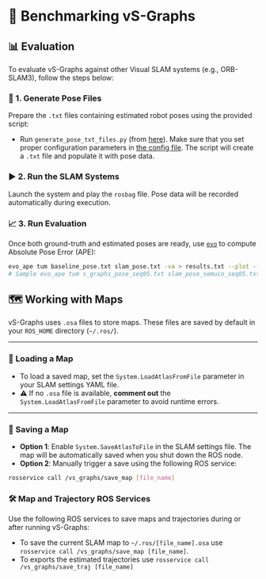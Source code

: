 # 📏 Benchmarking vS-Graphs

## 📊 Evaluation

To evaluate vS-Graphs against other Visual SLAM systems (e.g., ORB-SLAM3), follow the steps below:

### 🔧 1. Generate Pose Files

Prepare the `.txt` files containing estimated robot poses using the provided script:

- Run `generate_pose_txt_files.py` (from [here](../evaluation/generate_pose_txt_files.py)). Make sure that you set proper configuration parameters in [the config file](../evaluation/config.yaml). The script will create a `.txt` file and populate it with pose data.

### ▶️ 2. Run the SLAM Systems

Launch the system and play the `rosbag` file. Pose data will be recorded automatically during execution.

### 📈 3. Run Evaluation

Once both ground-truth and estimated poses are ready, use [`evo`](https://github.com/MichaelGrupp/evo) to compute Absolute Pose Error (APE):

```bash
evo_ape tum baseline_pose.txt slam_pose.txt -va > results.txt --plot --plot_mode xy
# Sample evo_ape tum s_graphs_pose_seq05.txt slam_pose_semuco_seq05.txt -va > results.txt --plot --plot_mode xy
```

## 🗺️ Working with Maps

vS-Graphs uses `.osa` files to store maps. These files are saved by default in your `ROS_HOME` directory (`~/.ros/`).

---

### 🔄 Loading a Map

- To load a saved map, set the `System.LoadAtlasFromFile` parameter in your SLAM settings YAML file.
- ⚠️ If no `.osa` file is available, **comment out** the `System.LoadAtlasFromFile` parameter to avoid runtime errors.

---

### 💾 Saving a Map

- **Option 1**: Enable `System.SaveAtlasToFile` in the SLAM settings file. The map will be automatically saved when you shut down the ROS node.
- **Option 2**: Manually trigger a save using the following ROS service:

```bash
rosservice call /vs_graphs/save_map [file_name]
```

### 🛠️ Map and Trajectory ROS Services

Use the following ROS services to save maps and trajectories during or after running vS-Graphs:

- To save the current SLAM map to `~/.ros/[file_name].osa` use `rosservice call /vs_graphs/save_map [file_name]`.
- To exports the estimated trajectories use `rosservice call /vs_graphs/save_traj [file_name]`
